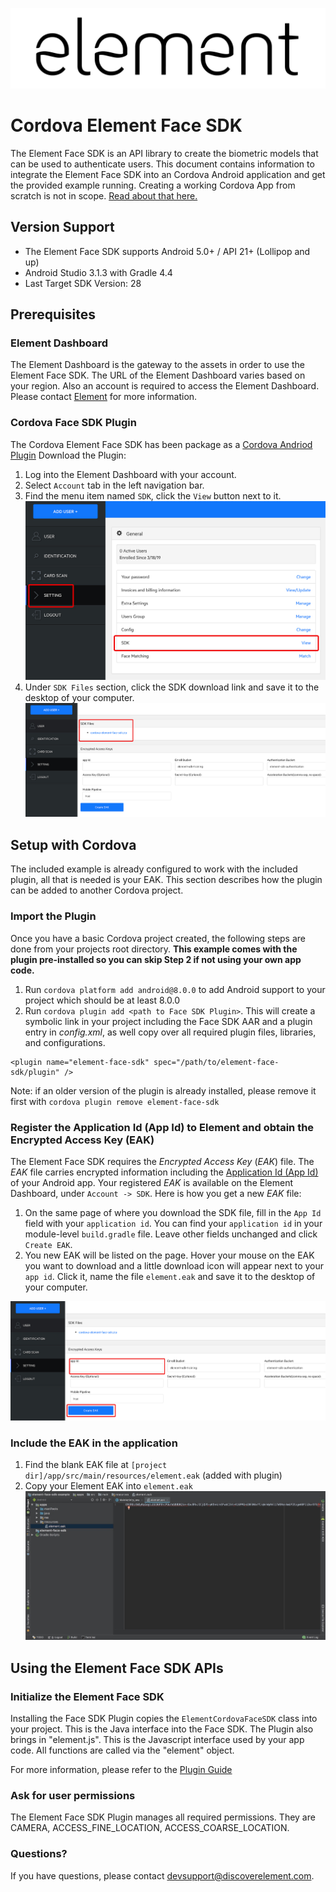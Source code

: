 ![element](../images/element.png "element")
# Cordova Element Face SDK
The Element Face SDK is an API library to create the biometric models that can be used to authenticate users. This document contains information to integrate the Element Face SDK into an Cordova Android application and get the provided example running. Creating a working Cordova App from scratch is not in scope. [Read about that here.](https://cordova.apache.org/docs/en/latest/guide/cli/index.html)

## Version Support
- The Element Face SDK supports Android 5.0+ / API 21+ (Lollipop and up)
- Android Studio 3.1.3 with Gradle 4.4
- Last Target SDK Version: 28

## Prerequisites
### Element Dashboard
The Element Dashboard is the gateway to the assets in order to use the Element Face SDK. The URL of the Element Dashboard varies based on your region. Also an account is required to access the Element Dashboard. Please contact [Element](./README.md#questions) for more information.

### Cordova Face SDK Plugin
The Cordova Element Face SDK has been package as a [Cordova Andriod Plugin](https://cordova.apache.org/docs/en/latest/)
Download the Plugin:
1. Log into the Element Dashboard with your account.
1. Select `Account` tab in the left navigation bar.
1. Find the menu item named `SDK`, click the `View` button next to it.
![dashboard-account](../images/settingsScreen.jpg "dashboard-account")
1. Under `SDK Files` section, click the SDK download link and save it to the desktop of your computer.
![dashboard-sdk-files](../images/downloadSdk.jpg "dashboard-sdk-files")

## Setup with Cordova
The included example is already configured to work with the included plugin, all that is needed is your EAK. This section describes how the plugin can be added to another Cordova project.

### Import the Plugin
Once you have a basic Cordova project created, the following steps are done from your projects root directory. **This example comes with the plugin pre-installed so you can skip Step 2 if not using your own app code.**
1. Run ```cordova platform add android@8.0.0``` to add Android support to your project which should be at least 8.0.0
2. Run ```cordova plugin add <path to Face SDK Plugin>```. This will create a symbolic link in your project including the Face SDK AAR and a plugin entry in *config.xml*, as well copy over all required plugin files, libraries, and configurations.
```
<plugin name="element-face-sdk" spec="/path/to/element-face-sdk/plugin" />
```
Note: if an older version of the plugin is already installed, please remove it first with ```cordova plugin remove element-face-sdk```

### Register the Application Id (App Id) to Element and obtain the Encrypted Access Key (EAK)
The Element Face SDK requires the *Encrypted Access Key* (*EAK*) file. The *EAK* file carries encrypted information including the [Application Id (App Id)](https://developer.android.com/studio/build/application-id) of your Android app. Your registered *EAK* is available on the Element Dashboard, under `Account -> SDK`. Here is how you get a new *EAK* file:
1. On the same page of where you download the SDK file, fill in the `App Id` field with your `application id`. You can find your `application id` in your module-level `build.gradle` file. Leave other fields unchanged and click `Create EAK`.
1. You new EAK will be listed on the page. Hover your mouse on the EAK you want to download and a little download icon will appear next to your `app id`. Click it, name the file `element.eak` and save it to the desktop of your computer.

![dashboard-create-eak](../images/eakCreation.jpg "create-eak")

### Include the EAK in the application
1. Find the blank EAK file at `[project dir]/app/src/main/resources/element.eak` (added with plugin)
1. Copy your Element EAK into `element.eak`
![resources](../images/resources.jpg "resources")

## Using the Element Face SDK APIs
### Initialize the Element Face SDK
Installing the Face SDK Plugin copies the `ElementCordovaFaceSDK` class into your project. This is the Java interface into the Face SDK. The Plugin also brings in "element.js". This is the Javascript interface used by your app code. All functions are called via the "element" object.

For more information, please refer to the [Plugin Guide](../element-cordova-face-plugin/README.md)

### Ask for user permissions
The Element Face SDK Plugin manages all required permissions. They are CAMERA, ACCESS_FINE_LOCATION, ACCESS_COARSE_LOCATION.

### Questions?
If you have questions, please contact devsupport@discoverelement.com.
